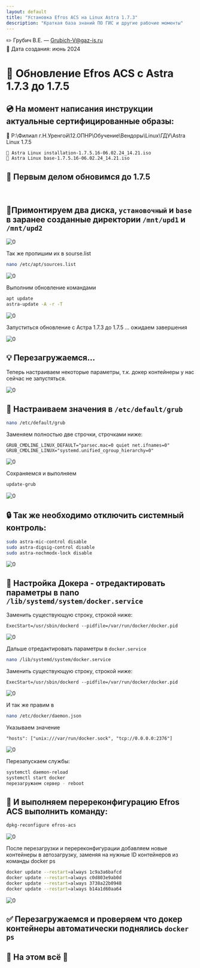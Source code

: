 ```yaml
---
layout: default
title: "Установка Efros ACS на Linux Astra 1.7.3"
description: "Краткая база знаний ПО ГИС и другие рабочие моменты"
---
```


✏️ Грубич В.Е. — Grubich-V@gaz-is.ru <br>
📆 Дата создания: июнь 2024 <br>

# 🚀 Обновление Efros ACS с Astra 1.7.3 до 1.7.5

## 💿 На момент написания инструкции актуальные сертифицированные образы:

📂 P:\Филиал г.Н.Уренгой\12.ОПНР\Обучение\Вендоры\Linux\ГДУ\Astra Linux 1.7.5

    🧩 Astra Linux installation-1.7.5.16-06.02.24_14.21.iso
    🧩 Astra Linux base-1.7.5.16-06.02.24_14.21.iso

## 🔄 Первым делом обновимся до 1.7.5
<br>

## 📀Примонтируем два диска, `установочный` и `base` в заранее созданные директории `/mnt/upd1` и `/mnt/upd2`


![0](https://raw.githubusercontent.com/kak2pan0-crypto/private/main/gis/images/leb6y0xbe8.jpg)

Так же пропишим их в sourse.list

```bash
nano /etc/apt/sources.list
```

![0](https://raw.githubusercontent.com/kak2pan0-crypto/private/main/gis/images/p8jh7po5q1.jpg)

Выполним обновление командами

```bash
apt update
astra-update -A -r -T
```

![0](https://raw.githubusercontent.com/kak2pan0-crypto/private/main/gis/images/rqkqeyhlka.jpg)

Запуститься обновление с Астра 1.7.3 до 1.7.5 ... ожидаем завершения

![0](https://raw.githubusercontent.com/kak2pan0-crypto/private/main/gis/images/qgwdbkcdc1.jpg)


## 💡 Перезагружаемся...

Теперь настраиваем некоторые параметры, т.к. докер контейнеры у нас сейчас не запустяться.

![0](https://raw.githubusercontent.com/kak2pan0-crypto/private/main/gis/images/2ukml1hl1u.jpg)


## 🧠 Настраиваем значения в `/etc/default/grub`

```bash
nano /etc/default/grub
```

Заменяем полностью две строчки, строчками ниже:

```text
GRUB_CMDLINE_LINUX_DEFAULT="parsec.mac=0 quiet net.ifnames=0"
GRUB_CMDLINE_LINUX="systemd.unified_cgroup_hierarchy=0"
```

![0](https://raw.githubusercontent.com/kak2pan0-crypto/private/main/gis/images/0g2b65u5mb003.jpg)

Сохраняемся и выполняем

```bash
update-grub
```

![0](https://raw.githubusercontent.com/kak2pan0-crypto/private/main/gis/images/diwrpbl6fr003.jpg)


## 🔒 Так же необходимо отключить системный контроль:

```bash
sudo astra-mic-control disable
sudo astra-digsig-control disable
sudo astra-nochmodx-lock disable
```

![0](https://raw.githubusercontent.com/kak2pan0-crypto/private/main/gis/images/cibvueia5i003.jpg)


## 🐳 Настройка Докера - отредактировать параметры в nano `/lib/systemd/system/docker.service`

Заменить существующую строку, строкой ниже:

```text
ExecStart=/usr/sbin/dockerd --pidfile=/var/run/docker/docker.pid
```

![0](https://raw.githubusercontent.com/kak2pan0-crypto/private/main/gis/images/fm4quhpr7x003.jpg)



Дальше отредактировать параметры в `docker.service`

```bash
nano /lib/systemd/system/docker.service
```

Заменить существующую строку, строкой ниже:

```text
ExecStart=/usr/sbin/dockerd --pidfile=/var/run/docker/docker.pid
```

![0](https://raw.githubusercontent.com/kak2pan0-crypto/private/main/gis/images/fm4quhpr7x003.jpg)

И так же правим в 

```bash
nano /etc/docker/daemon.json
```

Указываем значение

```text
"hosts": ["unix:///var/run/docker.sock", "tcp://0.0.0.0:2376"]
```

![0](https://raw.githubusercontent.com/kak2pan0-crypto/private/main/gis/images/sgnhfqjxqe003.jpg)

Перезапускаем службы:

```bash
systemctl daemon-reload
systemctl start docker
перезагружаем сервер - reboot
```


## 🧩 И выполняем перереконфигурацию Efros ACS выполнить команду:

```bash
dpkg-reconfigure efros-acs
```

![0](https://raw.githubusercontent.com/kak2pan0-crypto/private/main/gis/images/xgxncvvmie.jpg)

После перезагрузки и перереконфигурации добавляем новые контейнеры в автозагрузку, заменяя на нужные ID контейнеров из команды docker ps

```bash
docker update --restart=always 1c9a3a6bafcd
docker update --restart=always c0d803e9ab0d
docker update --restart=always 3738a22b0948
docker update --restart=always b14a1d60aa64
```

![0](https://raw.githubusercontent.com/kak2pan0-crypto/private/main/gis/images/44i44r51tk.jpg)


## ✅ Перезагружаемся и проверяем что докер контейнеры автоматически поднялись `docker ps`


## 🎉 На этом всё 🎉
